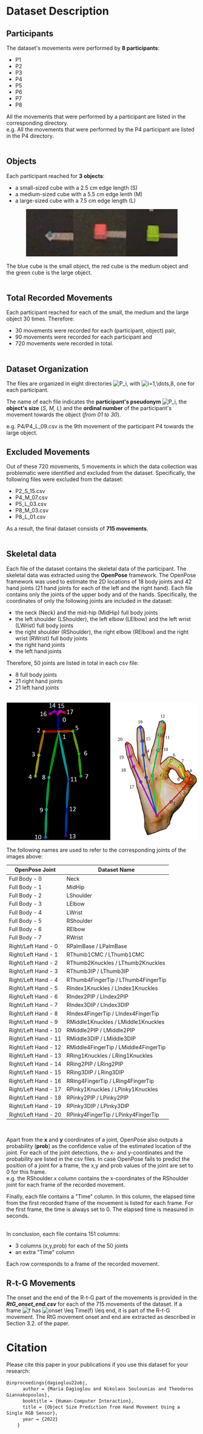 # Dataset Description

## Participants

The dataset's movements were performed by **8 participants**:
- P1
- P2
- P3
- P4
- P5
- P6
- P7
- P8

All the movements that were performed by a participant are listed in the corresponding directory. <br/>
e.g. All the movements that were performed by the P4 participant are listed in the P4 directory. <br/><br/>

## Objects

Each participant reached for **3 objects**:
* a small-sized cube with a 2.5 cm edge length (S)
* a medium-sized cube with a 5.5 cm edge lenth (M)    
* a large-sized cube with a 7.5 cm edge length (L) 

<p align="center">
<img src="assets/objects.png" width=400></img>
</p>

The blue cube is the small object, the red cube is the medium object and the green cube is the large object. <br/> <br/>

## Total Recorded Movements

Each participant reached for each of the small, the medium and the large object 30 times. Therefore:
- 30 movements were recorded for each (participant, object) pair,
- 90 movements were recorded for each participant and
- 720 movements were recorded in total. <br/><br/>

## Dataset Organization

The files are organized in eight directories <img src="https://latex.codecogs.com/svg.image?P_i" title="P_i" />, with <img src="https://latex.codecogs.com/svg.image?i=1,\dots,8" title="i=1,\dots,8" />, one for each participant. 

The name of each  file indicates the **participant's pseudonym** <img src="https://latex.codecogs.com/svg.image?P_i" title="P_i" />, the **object's size** (*S, M, L*) and the **ordinal number** of the participant's movement towards the object (*from 01 to 30*).

e.g. P4/P4_L_09.csv is the 9th movement of the participant P4 towards the large object.

## Excluded Movements

Out of these 720 movements, 5 movements in which the data collection was problematic were identified and excluded from the dataset. Specifically, the following files were excluded from the dataset:
* P2_S_15.csv
* P4_M_07.csv
* P5_L_03.csv
* P8_M_03.csv
* P8_L_01.csv

As a result, the final dataset consists of **715 movements**. <br/><br/>

## Skeletal data

Each file of the dataset contains the skeletal data of the participant. The skeletal data was extracted using the **OpenPose** framework. The OpenPose framework was used to estimate the 2D locations of 18 body joints and 42 hand joints (21 hand joints for each of the left and the right hand). Each file contains only the joints of the upper body and of the hands. Specifically, the coordinates of only the following joints are included in the dataset:
* the neck (Neck) and the mid-hip (MidHip) full body joints
* the left shoulder (LShoulder), the left elbow (LElbow) and the left wrist (LWrist) full body joints
* the right shoulder (RShoulder), the right elbow (RElbow) and the right wrist (RWrist) full body joints
* the right hand joints
* the left hand joints

Therefore, 50 joints are listed in total in each csv file:
* 8 full body joints
* 21 right hand joints
* 21 left hand joints
<br/><br/>

<p align="center">
<img src="assets/openpose_keypoints.png"></img>
</p>

The following names are used to refer to the corresponding joints of the images above:

| OpenPose Joint             | Dataset Name                           | 
| -------------------------- | ---------------------------------------|
| Full Body -  0             | Neck                                   |
| Full Body -  1             | MidHip                                 |
| Full Body -  2             | LShoulder                              |
| Full Body -  3             | LElbow                                 |
| Full Body -  4             | LWrist                                 |
| Full Body -  5             | RShoulder                              |
| Full Body -  6             | RElbow                                 |
| Full Body -  7             | RWrist                                 |
| Right/Left Hand - 0        | RPalmBase / LPalmBase                  |
| Right/Left Hand - 1        | RThumb1CMC / LThumb1CMC                |
| Right/Left Hand - 2        | RThumb2Knuckles / LThumb2Knuckles      |
| Right/Left Hand - 3        | RThumb3IP / LThumb3IP                  |
| Right/Left Hand - 4        | RThumb4FingerTip / LThumb4FingerTip    |
| Right/Left Hand - 5        | RIndex1Knuckles / LIndex1Knuckles      |
| Right/Left Hand - 6        | RIndex2PIP / LIndex2PIP                |
| Right/Left Hand - 7        | RIndex3DIP / LIndex3DIP                |
| Right/Left Hand - 8        | RIndex4FingerTip / LIndex4FingerTip    |
| Right/Left Hand - 9        | RMiddle1Knuckles / LMiddle1Knuckles    |
| Right/Left Hand - 10       | RMiddle2PIP / LMiddle2PIP              |
| Right/Left Hand - 11       | RMiddle3DIP / LMiddle3DIP              |
| Right/Left Hand - 12       | RMiddle4FingerTip / LMiddle4FingerTip  |
| Right/Left Hand - 13       | RRing1Knuckles / LRing1Knuckles        |
| Right/Left Hand - 14       | RRing2PIP / LRing2PIP                  |
| Right/Left Hand - 15       | RRing3DIP / LRing3DIP                  |
| Right/Left Hand - 16       | RRing4FingerTip / LRing4FingerTip      |
| Right/Left Hand - 17       | RPinky1Knuckles / LPinky1Knuckles      |
| Right/Left Hand - 18       | RPinky2PIP / LPinky2PIP                |
| Right/Left Hand - 19       | RPinky3DIP / LPinky3DIP                |
| Right/Left Hand - 20       | RPinky4FingerTip / LPinky4FingerTip    |
<br/>

Apart from the **x** and **y** coordinates of a joint, OpenPose also outputs a probability (**prob**) as the confidence value of the estimated location of the joint. For each of the joint detections, the x- and y-coordinates and the probability are listed in the csv files. In case OpenPose fails to predict the position of a joint for a frame, the x,y and prob values of the joint are set to 0 for this frame. <br/>
e.g. the RShoulder.x column contains the x-coordinates of the RShoulder joint for each frame of the recorded movement.<br/>

Finally, each file contains a "Time" column. In this column, the elapsed time from the first recorded frame of the movement is listed for each frame. For the first frame, the time is always set to 0. The elapsed time is measured in seconds. <br/><br/>

In conclusion, each file contains 151 columns:
- 3 columns (x,y,prob) for each of the 50 joints
- an extra "Time" column

Each row corresponds to a frame of the recorded movement.

## R-t-G Movements
The onset and the end of the R-t-G part of the movements is provided in the ***RtG_onset_end.csv*** for each of the 715 movements of the dataset. If a frame <img src="https://latex.codecogs.com/svg.image?f" title="f" /> has
<img src="https://latex.codecogs.com/svg.image?onset&space;\leq&space;Time(f)&space;\leq&space;end" title="onset \leq Time(f) \leq end" />, it is part of the R-t-G movement. The RtG movement onset and end are extracted as described in Section 3.2. of the paper.

# Citation
Please cite this paper in your publications if you use this dataset for your research:

```
@inproceedings{dagioglou22obj,
      author = {Maria Dagioglou and Nikolaos Soulounias and Theodoros Giannakopoulos},
      booktitle = {Human-Computer Interaction},
      title = {Object Size Prediction from Hand Movement Using a Single RGB Sensor},
      year = {2022}
    }
```